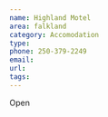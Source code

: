 ```yaml
---
name: Highland Motel
area: falkland
category: Accomodation
type:
phone: 250-379-2249
email:
url:
tags:
---
```


Open
